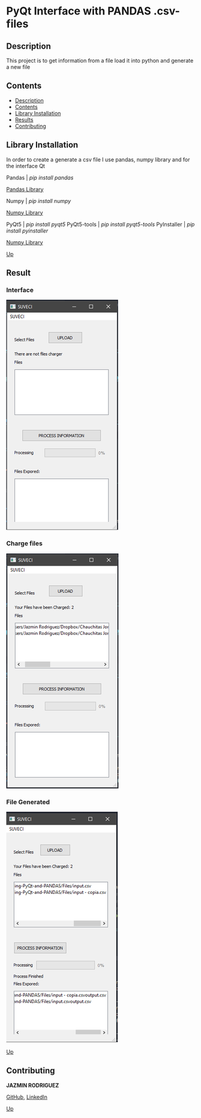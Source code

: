 <a name="top"></a>
# PyQt Interface with PANDAS .csv-files

<a name="item1"></a>
## Description
This project is to get information from a file load it into python and generate a new file

<a name="item2"></a>
## Contents
- [Description](#item1)
- [Contents](#item2)
- [Library Installation](#item3)
- [Results](#item4)
- [Contributing](#item5)

<a name="item3"></a>
## Library Installation

In order to create a generate a csv file I use pandas, numpy library and for the interface Qt

Pandas |  *pip install pandas*

[Pandas Library](https://pandas.pydata.org/)

Numpy |  *pip install numpy*

[Numpy Library](https://numpy.org/)

PyQt5 |  *pip install pyqt5*
PyQt5-tools | *pip install pyqt5-tools*
PyInstaller | *pip install pyinstaller*

[Numpy Library](https://pypi.org/project/PyQt5/)

[Up](#top)

<a name="item4"></a>
## Result

### Interface

![Interface](https://github.com/FreakJazz/Get-information-from-.csv-files-using-PyQt-and-PANDAS/blob/master/Images/interface.PNG)

### Charge files

![Charge Files](https://github.com/FreakJazz/Get-information-from-.csv-files-using-PyQt-and-PANDAS/blob/master/Images/charge.PNG)

### File Generated


![File Generated](https://github.com/FreakJazz/Get-information-from-.csv-files-using-PyQt-and-PANDAS/blob/master/Images/final.png)

[Up](#top)

<a name="item5"></a>
## Contributing

**JAZMIN RODRIGUEZ** 

[GitHub](https://github.com/FreakJazz), [LinkedIn](https://www.linkedin.com/in/jazm%C3%ADn-rodr%C3%ADguez-80b580133/)

[Up](#top)
